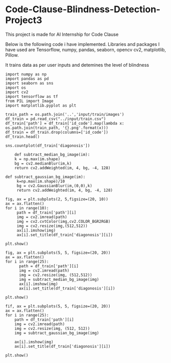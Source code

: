 # Code-Clause-Blindness-Detection-Project3
This project is made for AI Internship for Code Clause

Below is the following code i have implemented.
Libraries and packages I have used are Tensorflow, numpy, pandas, seaborn, opencv cv2, matplotlib, Pillow.

It trains data as per user inputs and detemines the level of blindness
     
    import numpy as np
    import pandas as pd
    import seaborn as sns
    import os
    import cv2
    import tensorflow as tf
    from PIL import Image
    import matplotlib.pyplot as plt

    train_path = os.path.join('..','input/train/images')
    df_train = pd.read_csv("../input/train.csv")
    df_train['path'] = df_train['id_code'].map(lambda x: os.path.join(train_path, '{}.png'.format(x)))
    df_train = df_train.drop(columns=['id_code'])
    df_train.head()

    sns.countplot(df_train['diagonosis'])

        def subtract_median_bg_image(im):
        k = np.max(im.shape)
        bg = cv2.medianBlur(im,k)
        return cv2.addWeighted(im, 4, bg, -4, 128)
        
    def subtract_gaussian_bg_image(im):
         k=np.max(im.shape)/10
         bg = cv2.GaussianBlur(im,(0,0),k)
         return cv2.addWeighted(im, 4, bg, -4, 128)

    fig, ax = plt.subplots(2, 5,figsize=(20, 10))
    ax = ax.flatten()
    for i in range(10):
         path = df_train['path'][i]
         img = cv2.imread(path)
         img = cv2.cvtColor(img,cv2.COLOR_BGR2RGB)
         img = cv2.resize(img,(512,512))
         ax[i].imshow(img)
         ax[i].set_title(df_train['diagonosis'][i])
    
    plt.show()

    fig, ax = plt.subplots(5, 5, figsize=(20, 20))
    ax = ax.flatten()
    for i in range(25):
          path = df_train['path'][i]
          img = cv2.imread(path)
          img = cv2.resize(img, (512,512))
          img = subtract_median_bg_image(img)
          ax[i].imshow(img)
          ax[i].set_title(df_train['diagonosis'][i])
    
    plt.show()

    fif, ax = plt.subplots(5, 5, figsize=(20, 20))
    ax = ax.flatten()
    for i in range(25):
        path = df_train['path'][i]
        img = cv2.imread(path)
        img = cv2.resize(img, (512, 512))
        img = subtract_gaussian_bg_image(img)
    
        ax[i].imshow(img)
        ax[i].set_title(df_train['diagonosis'][i])
    
    plt.show()
